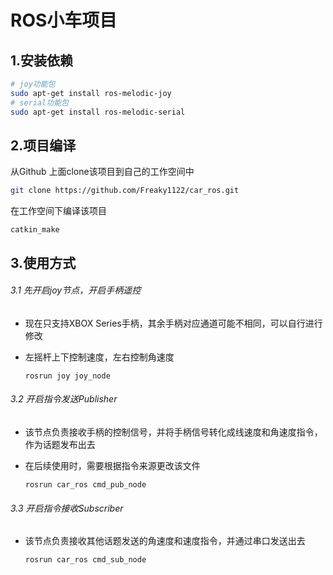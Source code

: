 # ROS小车项目

##  1.安装依赖

```bash
# joy功能包
sudo apt-get install ros-melodic-joy
# serial功能包
sudo apt-get install ros-melodic-serial

```



## 2.项目编译

从Github 上面clone该项目到自己的工作空间中

```bash
git clone https://github.com/Freaky1122/car_ros.git
```

在工作空间下编译该项目

```
catkin_make
```



## 3.使用方式

###### 3.1 先开启joy节点，开启手柄遥控

+ 现在只支持XBOX Series手柄，其余手柄对应通道可能不相同，可以自行进行修改

+ 左摇杆上下控制速度，左右控制角速度

  ```
  rosrun joy joy_node
  ```

###### 3.2 开启指令发送Publisher

+ 该节点负责接收手柄的控制信号，并将手柄信号转化成线速度和角速度指令，作为话题发布出去

+ 在后续使用时，需要根据指令来源更改该文件

  ```
  rosrun car_ros cmd_pub_node
  ```

###### 3.3 开启指令接收Subscriber

+ 该节点负责接收其他话题发送的角速度和速度指令，并通过串口发送出去

  ```
  rosrun car_ros cmd_sub_node
  ```

  

